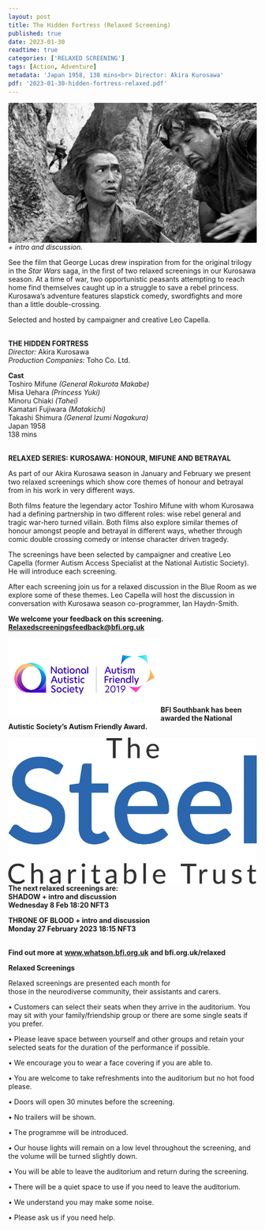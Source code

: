 ```yaml
---
layout: post
title: The Hidden Fortress (Relaxed Screening)
published: true
date: 2023-01-30
readtime: true
categories: ['RELAXED SCREENING']
tags: [Action, Adventure]
metadata: 'Japan 1958, 138 mins<br> Director: Akira Kurosawa'
pdf: '2023-01-30-hidden-fortress-relaxed.pdf'
---
```


<img style="float: left;" src="/img/hidden-fortress-02.jpeg"><br><br>

_+ intro and discussion._

See the film that George Lucas drew inspiration from for the original trilogy in the _Star Wars_ saga, in the first of two relaxed screenings in our Kurosawa season. At a time of war, two opportunistic peasants attempting to reach home find themselves caught up in a struggle to save a rebel princess. Kurosawa’s adventure features slapstick comedy, swordfights and more than a little double-crossing. 

Selected and hosted by campaigner and creative Leo Capella.
<br><br>

**THE HIDDEN FORTRESS**<br>
_Director:_ Akira Kurosawa  
_Production Companies:_ Toho Co. Ltd.      

**Cast**    
Toshiro Mifune _(General Rokurota Makabe)_<br>
Misa Uehara _(Princess Yuki)_<br>
Minoru Chiaki _(Tahei)_<br>
Kamatari Fujiwara _(Matakichi)_<br>
Takashi Shimura _(General Izumi Nagakura)_<br>
Japan 1958<br>
138 mins<br>
<br>

**RELAXED SERIES:**
**KUROSAWA: HONOUR, MIFUNE AND BETRAYAL**<br>

As part of our Akira Kurosawa season in January and February we present two relaxed screenings which show core themes of honour and betrayal from in his work in very different ways.

Both films feature the legendary actor Toshiro Mifune with whom Kurosawa had a defining partnership in two different roles: wise rebel general and tragic war-hero turned villain. Both films also explore similar themes of honour amongst people and betrayal in different ways, whether through comic double crossing comedy or intense character driven tragedy.

The screenings have been selected by campaigner and creative Leo Capella (former Autism Access Specialist at the National Autistic Society). He will introduce each screening. 

After each screening join us for a relaxed discussion in the Blue Room as we explore some of these themes. Leo Capella will host the discussion in conversation with Kurosawa season co-programmer, Ian Haydn-Smith.
<br>

**We welcome your feedback on this screening. Relaxedscreeningsfeedback@bfi.org.uk**


<img style="float: left;" src="/img/autistic_society.png"><br><br><br><br><br><br><br><br>
**BFI Southbank has been awarded the National Autistic Society’s Autism Friendly Award.**

<img style="float: left;" src="/img/steel-charitable-trust-logo-01.jpg"><br><br><br><br><br><br><br><br>


**The next relaxed screenings are:**<br>
**SHADOW + intro and discussion**<br>
**Wednesday 8 Feb 18:20 NFT3**<br>

**THRONE OF BLOOD + intro and discussion**<br>
**Monday 27 February 2023 18:15 NFT3**<br>
<br>


**Find out more at**
**www.whatson.bfi.org.uk**
**and bfi.org.uk/relaxed**

**Relaxed Screenings**<br>

Relaxed screenings are presented each month for  
those in the neurodiverse community, their assistants and carers.

• Customers can select their seats when they arrive in the auditorium. You may sit with your family/friendship group or there are some single seats if you prefer.

• Please leave space between yourself and other groups and retain your selected seats for the duration of the performance if possible.

• We encourage you to wear a face covering if you are  able to.

• You are welcome to take refreshments into the auditorium but no hot food please.

• Doors will open 30 minutes before the screening.

• No trailers will be shown.

• The programme will be introduced.

• Our house lights will remain on a low level throughout the screening, and the volume will be turned slightly down.

• You will be able to leave the auditorium and return during the screening.

• There will be a quiet space to use if you need to leave the auditorium.

• We understand you may make some noise.

• Please ask us if you need help.





<!--stackedit_data:
eyJoaXN0b3J5IjpbLTgzOTg1ODg5OF19
-->
